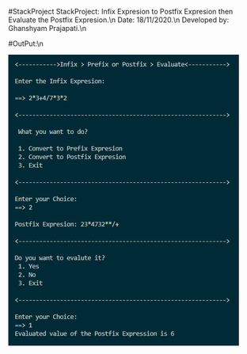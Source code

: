 #StackProject
StackProject: Infix Expresion to Postfix Expresion then Evaluate the Postfix Expresion.\n
Date: 18/11/2020.\n
Developed by: Ghanshyam Prajapati.\n

#OutPut:\n

![image](StackProject.png)
